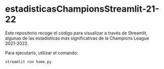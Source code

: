 # estadisticasChampionsStreamlit-21-22
Este repositorio recoge el código para visualizar a través de Streamlit, algunas de las estadísticas más significativas de la Champions League 2021-2022.

Para ejecutarlo, utilizar el comando:
```
streamlit run home.py
```
